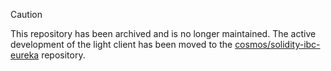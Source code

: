 > [!CAUTION]
> This repository has been archived and is no longer maintained. The active development of the light client has been moved to the [cosmos/solidity-ibc-eureka](https://github.com/cosmos/solidity-ibc-eureka) repository.
